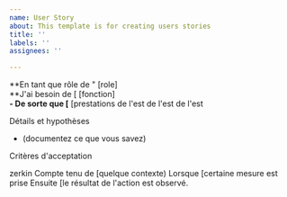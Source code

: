 ```yaml
---
name: User Story
about: This template is for creating users stories
title: ''
labels: ''
assignees: ''

---
```


**En tant que rôle de " [role]    
  **J'ai besoin de [ [fonction]    
  **- De sorte que [** [prestations de l'est de l'est de l'est    
   
  Détails et hypothèses
  * (documentez ce que vous savez)
   
  Critères d'acceptation  
   
  zerkin
 Compte tenu de [quelque contexte)
 Lorsque [certaine mesure est prise
 Ensuite [le résultat de l'action est observé.
